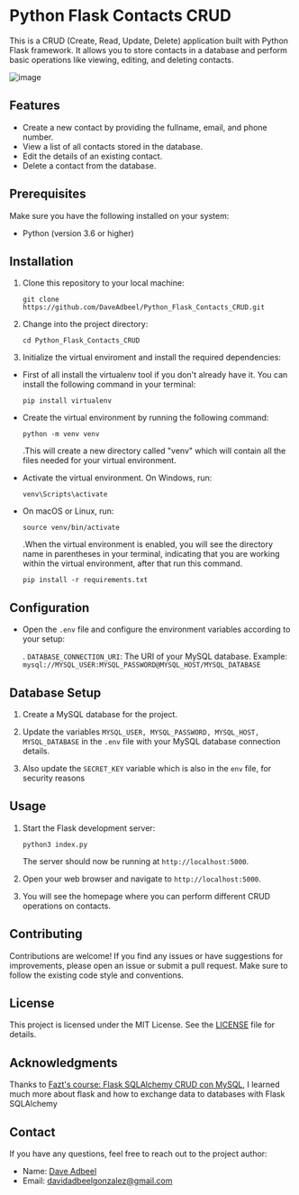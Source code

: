 
# Python Flask Contacts CRUD

This is a CRUD (Create, Read, Update, Delete) application built with Python Flask framework. 
It allows you to store contacts in a database and perform basic operations like viewing, editing, and deleting contacts.


![image](https://github.com/DaveAdbeel/Python_Flask_Contacts_CRUD/assets/91069463/f6d0e01d-a13b-4b5f-9e9c-a40656200ed9)


## Features

- Create a new contact by providing the fullname, email, and phone number.
- View a list of all contacts stored in the database.
- Edit the details of an existing contact.
- Delete a contact from the database.

## Prerequisites

Make sure you have the following installed on your system:

- Python (version 3.6 or higher)

## Installation

1. Clone this repository to your local machine:

   ```shell
   git clone https://github.com/DaveAdbeel/Python_Flask_Contacts_CRUD.git
   ```

2. Change into the project directory:

   ```shell
   cd Python_Flask_Contacts_CRUD
   ```

3. Initialize the virtual enviroment and install the required dependencies:

- First of all install the virtualenv tool if you don't already have it. You can install the following command in your terminal:

   ```
   pip install virtualenv
   ```

- Create the virtual environment by running the following command:

   ```
   python -m venv venv
   ```

  .This will create a new directory called "venv" which will contain all the files needed for your virtual environment.

- Activate the virtual environment. On Windows, run:

   ```
   venv\Scripts\activate
   ```

- On macOS or Linux, run:

   ```
   source venv/bin/activate
   ```

   .When the virtual environment is enabled, you will see the directory name in parentheses in your terminal, 
   indicating that you are working within the virtual environment, after that run this command.
   
   ```shell
   pip install -r requirements.txt
   ```

## Configuration

- Open the `.env` file and configure the environment variables according to your setup:

   . `DATABASE_CONNECTION_URI`: The URI of your MySQL database. Example: `mysql://MYSQL_USER:MYSQL_PASSWORD@MYSQL_HOST/MYSQL_DATABASE`

## Database Setup

1. Create a MySQL database for the project.

2. Update the variables `MYSQL_USER, MYSQL_PASSWORD, MYSQL_HOST, MYSQL_DATABASE` in the `.env` file with your MySQL database connection details.

3. Also update the `SECRET_KEY` variable which is also in the `env` file, for security reasons


## Usage

1. Start the Flask development server:

   ```shell
   python3 index.py
   ```

   The server should now be running at `http://localhost:5000`.

2. Open your web browser and navigate to `http://localhost:5000`.

3. You will see the homepage where you can perform different CRUD operations on contacts.

## Contributing

Contributions are welcome! If you find any issues or have suggestions for improvements, please open an 
issue or submit a pull request. Make sure to follow the existing code style and conventions.

## License

This project is licensed under the MIT License. See the [LICENSE](LICENSE) file for details.

## Acknowledgments

Thanks to [Fazt's course: Flask SQLAlchemy CRUD con MySQL](https://www.youtube.com/watch?v=BP3D03CYFHA), 
I learned much more about flask and how to exchange data to databases with Flask SQLAlchemy

## Contact

If you have any questions, feel free to reach out to the project author:

- Name: [Dave Adbeel](https://github.com/DaveAdbeel)
- Email: [davidadbeelgonzalez@gmail.com](mailto:davidadbeelgonzalez@gmail.com)

